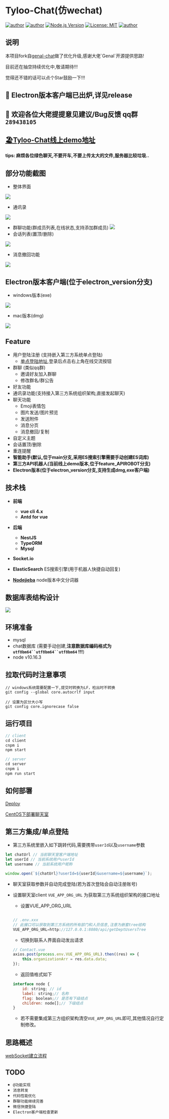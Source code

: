 # Tyloo-Chat(仿wechat)
[![author](https://img.shields.io/badge/author-BoBoooooo-blue.svg)](https://github.com/BoBoooooo)
[![author](https://img.shields.io/github/languages/top/BoBoooooo/tyloo-chat)](https://github.com/BoBoooooo/tyloo-chat)
[![Node.js Version](https://img.shields.io/badge/node.js-10.16.3-blue.svg)](http://nodejs.org/download)
[![License: MIT](https://img.shields.io/badge/License-MIT-blue.svg)](https://github.com/BoBoooooo/tyloo-chat/LICENSE)
[![author](https://img.shields.io/github/stars/BoBoooooo/tyloo-chat?style=social)](https://github.com/BoBoooooo/tyloo-chat)

## 说明
本项目fork自[genal-chat]('https://github.com/genaller/genal-chat.git')做了优化升级,感谢大佬`Genal`开源提供思路!

目前还在抽空持续优化中,敬请期待!!!

觉得还不错的话可以点个Star鼓励一下!!!

## 🚀 Electron版本客户端已出炉,详见release

## 🚀 欢迎各位大佬提提意见建议/Bug反馈 qq群`289438105`

## [🏖Tyloo-Chat线上demo地址](http://tyloochat.fun:9999/)
**tips: 麻烦各位绿色聊天,不要开车,不要上传太大的文件,服务器比较垃圾..**

## 部分功能截图
- 整体界面

![](./assets/demo1.png)
- 通讯录

![](./assets/demo2.png)

- 群聊功能(群成员列表,在线状态,支持添加群成员)
![](./assets/demo3.png)
- 会话列表(置顶/删除)

![](./assets/demo5.png)
- 消息撤回功能

![](./assets/demo4.png)

## Electron版本客户端(位于electron_version分支)
- windows版本(exe)

![](./assets/electron1.png)

- mac版本(dmg)

![](./assets/electron2.png)
## Feature
- 用户登陆注册 (支持嵌入第三方系统单点登陆)
    - [单点登陆地址](http://server.boboooooo.top:9998),登录后点击右上角在线交流按钮
- 群聊 (类似qq群)
    - 邀请好友加入群聊
    - 修改群名/群公告
- 好友功能
- 通讯录功能(支持接入第三方系统组织架构,直接发起聊天)
- 聊天功能
    - Emoji表情包
    - 图片发送/图片预览
    - 发送附件
    - 消息分页
    - 消息撤回/复制
- 自定义主题
- 会话置顶/删除
- 重连提醒
- **智能助手(默认,位于main分支,采用ES搜索引擎需要手动创建ES词库)**
- **第三方API机器人(当前线上demo版本,位于feature_APIROBOT分支)**
- **Electron版本(位于electron_version分支,支持生成dmg,exe客户端)**
## 技术栈
- **前端**
	- **vue cli 4.x**
    - **Antd for vue**
- **后端**
	- **NestJS**
    - **TypeORM**
	- **Mysql**
- **Socket.io**

- **ElasticSearch** ES搜索引擎(用于机器人快捷自动回复)
- **[Nodejieba](https://github.com/yanyiwu/nodejieba)** node版本中文分词器
## 数据库表结构设计
![](./assets/database.png)

## 环境准备
- mysql
- chat数据库 (需要手动创建,**注意数据库编码格式为 `utf8bm64``utf8bm64``utf8bm64` !!!**)
- node v10.16.3

## 拉取代码时注意事项

```
// windows系统需要配置一下,提交时转换为LF，检出时不转换
git config --global core.autocrlf input
```

```
// 设置为区分大小写
git config core.ignorecase false
```

## 运行项目
```js
// client
cd client 
cnpm i
npm start
```

```js
// server
cd server
cnpm i
npm run start
```

## 如何部署

[Deploy](./deploy.md)

[CentOS下部署聊天室](https://notes.zhangxiaocai.cn/posts/39142aea.html)

## 第三方集成/单点登陆

- 第三方系统里嵌入如下跳转代码,需要携带`userId`以及`username`参数

``` javascript
let chatUrl // 当前聊天室客户端地址
let userId // 当前系统用户userId
let username // 当前系统用户昵称

window.open(`${chatUrl}?userId=${userId}&username=${username}`);

```

- 聊天室获取参数并自动完成登陆(若为首次登陆会自动注册账号)

- 设置聊天室client `VUE_APP_ORG_URL` 为获取第三方系统组织架构的接口地址

    - 设置VUE_APP_ORG_URL
    ``` javascript

    // .env.xxx
    // 此接口可以获取到第三方系统的所有部门和人员信息,注意为嵌套tree结构
    VUE_APP_ORG_URL=http://127.0.0.1:8080/api/getDeptUsersTree

    ```

    - 切换到联系人界面自动发出请求
    ``` javascript
    // Contact.vue
    axios.post(process.env.VUE_APP_ORG_URL).then((res) => {
        this.organizationArr = res.data.data;
    });
    ```

    - 返回值格式如下
    ``` javascript
    interface node {
        id: string; // id
        label: string;// 名称
        flag: boolean;// 是否有下级结点
        children: node[];// 下级结点
    }
    ```
    - 若不需要集成第三方组织架构清空`VUE_APP_ORG_URL`即可,其他情况自行定制修改。

## 思路概述
[webSocket建立流程](./webSocket建立流程.md)
## TODO
- `@功能实现`
- `消息转发`
- `代码性能优化`
- `群聊功能继续完善`
- `微信快捷登陆`
- `Electron客户端检查更新`
